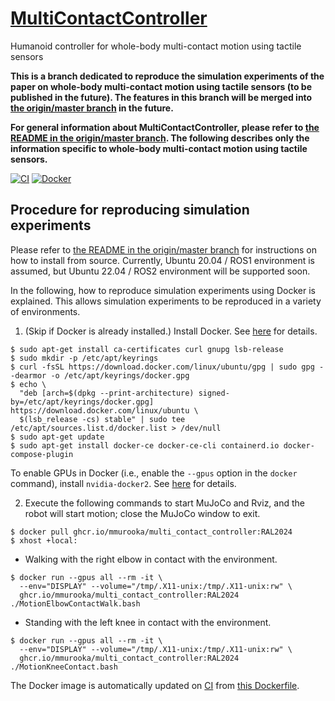 # [MultiContactController](https://github.com/isri-aist/MultiContactController)
Humanoid controller for whole-body multi-contact motion using tactile sensors

**This is a branch dedicated to reproduce the simulation experiments of the paper on whole-body multi-contact motion using tactile sensors (to be published in the future). The features in this branch will be merged into [the origin/master branch](https://github.com/isri-aist/MultiContactController) in the future.**

**For general information about MultiContactController, please refer to [the README in the origin/master branch](https://github.com/isri-aist/MultiContactController). The following describes only the information specific to whole-body multi-contact motion using tactile sensors.**

[![CI](https://github.com/mmurooka/MultiContactController/actions/workflows/docker.yaml/badge.svg)](https://github.com/mmurooka/MultiContactController/actions/workflows/docker.yaml)
[![Docker](https://img.shields.io/badge/Docker%20image-ready-blue)](https://github.com/mmurooka/MultiContactController/pkgs/container/multi_contact_controller)

## Procedure for reproducing simulation experiments

Please refer to [the README in the origin/master branch](https://github.com/isri-aist/MultiContactController) for instructions on how to install from source.
Currently, Ubuntu 20.04 / ROS1 environment is assumed, but Ubuntu 22.04 / ROS2 environment will be supported soon.

In the following, how to reproduce simulation experiments using Docker is explained.
This allows simulation experiments to be reproduced in a variety of environments.

1. (Skip if Docker is already installed.) Install Docker. See [here](https://docs.docker.com/engine/install) for details.
```console
$ sudo apt-get install ca-certificates curl gnupg lsb-release
$ sudo mkdir -p /etc/apt/keyrings
$ curl -fsSL https://download.docker.com/linux/ubuntu/gpg | sudo gpg --dearmor -o /etc/apt/keyrings/docker.gpg
$ echo \
  "deb [arch=$(dpkg --print-architecture) signed-by=/etc/apt/keyrings/docker.gpg] https://download.docker.com/linux/ubuntu \
  $(lsb_release -cs) stable" | sudo tee /etc/apt/sources.list.d/docker.list > /dev/null
$ sudo apt-get update
$ sudo apt-get install docker-ce docker-ce-cli containerd.io docker-compose-plugin
```

To enable GPUs in Docker (i.e., enable the `--gpus` option in the `docker` command), install `nvidia-docker2`.
See [here](https://docs.nvidia.com/datacenter/cloud-native/container-toolkit/1.10.0/install-guide.html) for details.

2. Execute the following commands to start MuJoCo and Rviz, and the robot will start motion; close the MuJoCo window to exit.
```console
$ docker pull ghcr.io/mmurooka/multi_contact_controller:RAL2024
$ xhost +local:
```

- Walking with the right elbow in contact with the environment.
```console
$ docker run --gpus all --rm -it \
  --env="DISPLAY" --volume="/tmp/.X11-unix:/tmp/.X11-unix:rw" \
  ghcr.io/mmurooka/multi_contact_controller:RAL2024 ./MotionElbowContactWalk.bash
```

- Standing with the left knee in contact with the environment.
```console
$ docker run --gpus all --rm -it \
  --env="DISPLAY" --volume="/tmp/.X11-unix:/tmp/.X11-unix:rw" \
  ghcr.io/mmurooka/multi_contact_controller:RAL2024 ./MotionKneeContact.bash
```

The Docker image is automatically updated on [CI](https://github.com/mmurooka/MultiContactController/actions/workflows/docker.yaml) from [this Dockerfile](https://github.com/mmurooka/MultiContactController/blob/RAL2024/.github/workflows/Dockerfile).
